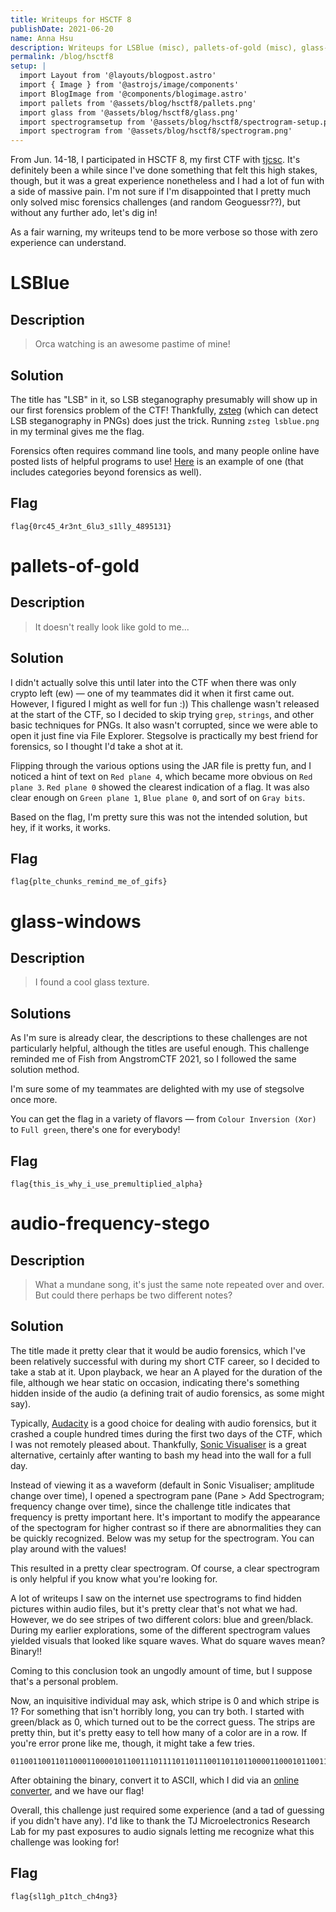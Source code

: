 ```yaml
---
title: Writeups for HSCTF 8
publishDate: 2021-06-20
name: Anna Hsu
description: Writeups for LSBlue (misc), pallets-of-gold (misc), glass-windows (misc), audio-frequency-stego (misc).
permalink: /blog/hsctf8
setup: |
  import Layout from '@layouts/blogpost.astro'
  import { Image } from '@astrojs/image/components'
  import BlogImage from '@components/blogimage.astro'
  import pallets from '@assets/blog/hsctf8/pallets.png'
  import glass from '@assets/blog/hsctf8/glass.png'
  import spectrogramsetup from '@assets/blog/hsctf8/spectrogram-setup.png'
  import spectrogram from '@assets/blog/hsctf8/spectrogram.png'
---
```


From Jun. 14-18, I participated in HSCTF 8, my first CTF with [tjcsc](https://ctftime.org/team/53812). It's definitely been a while since I've done something that felt this high stakes, though, but it was a great experience nonetheless and I had a lot of fun with a side of massive pain. I'm not sure if I'm disappointed that I pretty much only solved misc forensics challenges (and random Geoguessr??), but without any further ado, let's dig in!

As a fair warning, my writeups tend to be more verbose so those with zero experience can understand.

# LSBlue

## Description

> Orca watching is an awesome pastime of mine!

## Solution

The title has "LSB" in it, so LSB steganography presumably will show up in our first forensics problem of the CTF! Thankfully, [zsteg](https://github.com/zed-0xff/zsteg) (which can detect LSB steganography in PNGs) does just the trick. Running `zsteg lsblue.png` in my terminal gives me the flag.

Forensics often requires command line tools, and many people online have posted lists of helpful programs to use! [Here](https://github.com/apsdehal/awesome-ctf/blob/master/README.md) is an example of one (that includes categories beyond forensics as well).

## Flag

```
flag{0rc45_4r3nt_6lu3_s1lly_4895131}
```

# pallets-of-gold

## Description

> It doesn't really look like gold to me...

## Solution

I didn't actually solve this until later into the CTF when there was only crypto left (ew) &mdash; one of my teammates did it when it first came out. However, I figured I might as well for fun :)) This challenge wasn't released at the start of the CTF, so I decided to skip trying `grep`, `strings`, and other basic techniques for PNGs. It also wasn't corrupted, since we were able to open it just fine via File Explorer. Stegsolve is practically my best friend for forensics, so I thought I'd take a shot at it.

Flipping through the various options using the JAR file is pretty fun, and I noticed a hint of text on `Red plane 4`, which became more obvious on `Red plane 3`. `Red plane 0` showed the clearest indication of a flag. It was also clear enough on `Green plane 1`, `Blue plane 0`, and sort of on `Gray bits`.

Based on the flag, I'm pretty sure this was not the intended solution, but hey, if it works, it works.

<BlogImage src={pallets} alt="Red plane 0 served my purpose!" />

## Flag

```
flag{plte_chunks_remind_me_of_gifs}
```

# glass-windows

## Description

> I found a cool glass texture.

## Solutions

As I'm sure is already clear, the descriptions to these challenges are not particularly helpful, although the titles are useful enough. This challenge reminded me of Fish from AngstromCTF 2021, so I followed the same solution method.

I'm sure some of my teammates are delighted with my use of stegsolve once more.

You can get the flag in a variety of flavors &mdash; from `Colour Inversion (Xor)` to `Full green`, there's one for everybody!

<BlogImage src={glass} alt="Colour Inversion (Xor) was pretty clean" />

## Flag

```
flag{this_is_why_i_use_premultiplied_alpha}
```

# audio-frequency-stego

## Description

> What a mundane song, it's just the same note repeated over and over. But could there perhaps be two different notes?

## Solution

The title made it pretty clear that it would be audio forensics, which I've been relatively successful with during my short CTF career, so I decided to take a stab at it. Upon playback, we hear an A played for the duration of the file, although we hear static on occasion, indicating there's something hidden inside of the audio (a defining trait of audio forensics, as some might say).

Typically, [Audacity](https://www.audacityteam.org/) is a good choice for dealing with audio forensics, but it crashed a couple hundred times during the first two days of the CTF, which I was not remotely pleased about. Thankfully, [Sonic Visualiser](https://www.sonicvisualiser.org/) is a great alternative, certainly after wanting to bash my head into the wall for a full day.

Instead of viewing it as a waveform (default in Sonic Visualiser; amplitude change over time), I opened a spectrogram pane (Pane > Add Spectrogram; frequency change over time), since the challenge title indicates that frequency is pretty important here. It's important to modify the appearance of the spectogram for higher contrast so if there are abnormalities they can be quickly recognized. Below was my setup for the spectrogram. You can play around with the values!

<BlogImage src={spectrogramsetup} alt="spectrogram setup" />

This resulted in a pretty clear spectrogram. Of course, a clear spectrogram is only helpful if you know what you're looking for.

<BlogImage src={spectrogram} alt="spectrogram" />

A lot of writeups I saw on the internet use spectrograms to find hidden pictures within audio files, but it's pretty clear that's not what we had. However, we do see stripes of two different colors: blue and green/black. During my earlier explorations, some of the different spectrogram values yielded visuals that looked like square waves. What do square waves mean? Binary!!

Coming to this conclusion took an ungodly amount of time, but I suppose that's a personal problem.

Now, an inquisitive individual may ask, which stripe is 0 and which stripe is 1? For something that isn't horribly long, you can try both. I started with green/black as 0, which turned out to be the correct guess. The strips are pretty thin, but it's pretty easy to tell how many of a color are in a row. If you're error prone like me, though, it might take a few tries.

```
011001100110110001100001011001110111101101110011011011000011000101100111011010000101111101110000001100010111010001100011011010000101111101100011011010000011010001101110011001110011001101111101
```

After obtaining the binary, convert it to ASCII, which I did via an [online converter](https://www.rapidtables.com/convert/number/ascii-hex-bin-dec-converter.html), and we have our flag!

Overall, this challenge just required some experience (and a tad of guessing if you didn't have any). I'd like to thank the TJ Microelectronics Research Lab for my past exposures to audio signals letting me recognize what this challenge was looking for!

## Flag

```
flag{sl1gh_p1tch_ch4ng3}
```
